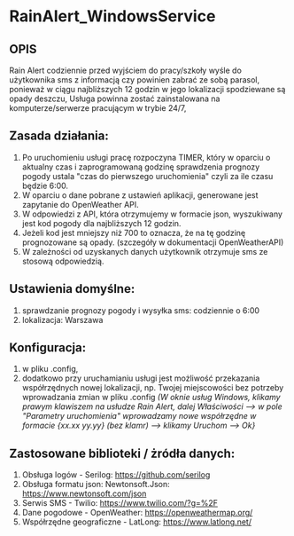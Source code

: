 # RainAlert_WindowsService

## OPIS

Rain Alert codziennie przed wyjściem do pracy/szkoły wyśle do użytkownika sms z informacją czy powinien zabrać ze sobą parasol, ponieważ w ciągu najbliższych  12 godzin w jego lokalizacji spodziewane są
opady deszczu, 
Usługa powinna zostać zainstalowana na komputerze/serwerze pracującym w trybie 24/7,

## Zasada działania:
1. Po uruchomieniu usługi pracę rozpoczyna TIMER, który w oparciu o aktualny czas i zaprogramowaną godzinę sprawdzenia prognozy pogody ustala "czas do pierwszego uruchomienia"
czyli za ile czasu będzie 6:00.
2. W oparciu o dane pobrane z ustawień aplikacji, generowane jest zapytanie do OpenWeather API.
3. W odpowiedzi z API, która otrzymujemy w formacie json, wyszukiwany jest kod pogody dla najbliższych 12 godzin.
4. Jeżeli kod jest mniejszy niż 700 to oznacza, że na tę godzinę prognozowane są opady. (szczegóły w dokumentacji OpenWeatherAPI)
5. W zależności od uzyskanych danych użytkownik otrzymuje sms ze stosową odpowiedzią.

## Ustawienia domyślne:
1. sprawdzanie prognozy pogody i wysyłka sms: codziennie o 6:00
2. lokalizacja: Warszawa

## Konfiguracja:
1. w pliku .config,
2. dodatkowo przy uruchamianiu usługi jest możliwość przekazania współrzędnych nowej lokalizacji, np. Twojej miejscowości bez potrzeby wprowadzania zmian w pliku .config *(W oknie usług Windows, klikamy prawym klawiszem na usłudze Rain Alert, dalej Właściwości --> w pole "Parametry uruchomienia" wprowadzamy nowe współrzędne w formacie {xx.xx yy.yy} (bez klamr)
--> klikamy Uruchom --> Ok}*

## Zastosowane biblioteki / żródła danych:
1. Obsługa logów - Serilog: https://github.com/serilog
2. Obsługa formatu json: Newtonsoft.Json: https://www.newtonsoft.com/json
3. Serwis SMS - Twilio: https://www.twilio.com/?g=%2F
4. Dane pogodowe - OpenWeather: https://openweathermap.org/
5. Współrzędne geograficzne - LatLong: https://www.latlong.net/


